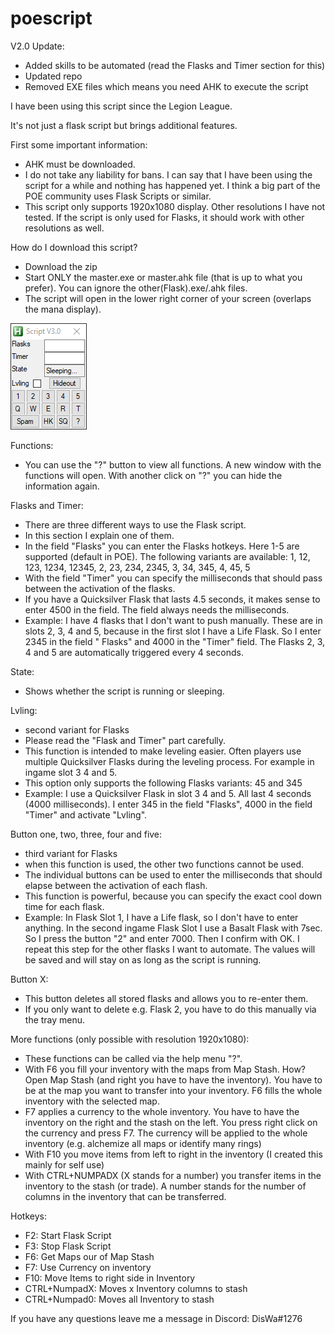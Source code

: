 # poescript

V2.0 Update:

- Added skills to be automated (read the Flasks and Timer section for this)
- Updated repo
- Removed EXE files which means you need AHK to execute the script

I have been using this script since the Legion League.

It's not just a flask script but brings additional features.

First some important information:

- AHK must be downloaded.
- I do not take any liability for bans. I can say that I have been using the script for a while and nothing has happened yet. I think a big part of the POE community uses Flask Scripts or similar.
- This script only supports 1920x1080 display. Other resolutions I have not tested. If the script is only used for Flasks, it should work with other resolutions as well.

How do I download this script?

- Download the zip
- Start ONLY the master.exe or master.ahk file (that is up to what you prefer). You can ignore the other(Flask).exe/.ahk files.
- The script will open in the lower right corner of your screen (overlaps the mana display).

![snapshot](https://github.com/cmonBruuh/poescript/blob/master/Snapshot.PNG?raw=true)

Functions:

- You can use the "?" button to view all functions. A new window with the functions will open. With another click on "?" you can hide the information again.

Flasks and Timer:
- There are three different ways to use the Flask script.
- In this section I explain one of them.
- In the field "Flasks" you can enter the Flasks hotkeys. Here 1-5 are supported (default in POE). The following variants are available:
1, 12, 123, 1234, 12345, 2, 23, 234, 2345, 3, 34, 345, 4, 45, 5
- With the field "Timer" you can specify the milliseconds that should pass between the activation of the flasks.
- If you have a Quicksilver Flask that lasts 4.5 seconds, it makes sense to enter 4500 in the field. The field always needs the milliseconds.
- Example: I have 4 flasks that I don't want to push manually. These are in slots 2, 3, 4 and 5, because in the first slot I have a Life Flask. So I enter 2345 in the field " Flasks" and 4000 in the "Timer" field. The Flasks 2, 3, 4 and 5 are automatically triggered every 4 seconds.

State:
- Shows whether the script is running or sleeping.

Lvling:
- second variant for Flasks
- Please read the "Flask and Timer" part carefully.
- This function is intended to make leveling easier. Often players use multiple Quicksilver Flasks during the leveling process. For example in ingame slot 3 4 and 5.
- This option only supports the following Flasks variants:
45 and 345
- Example: I use a Quicksilver Flask in slot 3 4 and 5. All last 4 seconds (4000 milliseconds). I enter 345 in the field "Flasks", 4000 in the field "Timer" and activate "Lvling".

Button one, two, three, four and five:
- third variant for Flasks
- when this function is used, the other two functions cannot be used.
- The individual buttons can be used to enter the milliseconds that should elapse between the activation of each flash.
- This function is powerful, because you can specify the exact cool down time for each flask.
- Example: In Flask Slot 1, I have a Life flask, so I don't have to enter anything. In the second ingame Flask Slot I use a Basalt Flask with 7sec. So I press the button "2" and enter 7000. Then I confirm with OK. I repeat this step for the other flasks I want to automate. The values will be saved and will stay on as long as the script is running.

Button X:
- This button deletes all stored flasks and allows you to re-enter them.
- If you only want to delete e.g. Flask 2, you have to do this manually via the tray menu.

More functions (only possible with resolution 1920x1080):
- These functions can be called via the help menu "?".
- With F6 you fill your inventory with the maps from Map Stash. How? Open Map Stash (and right you have to have the inventory). You have to be at the map you want to transfer into your inventory. F6 fills the whole inventory with the selected map.
- F7 applies a currency to the whole inventory. You have to have the inventory on the right and the stash on the left. You press right click on the currency and press F7. The currency will be applied to the whole inventory (e.g. alchemize all maps or identify many rings)
- With F10 you move items from left to right in the inventory (I created this mainly for self use)
- With CTRL+NUMPADX (X stands for a number) you transfer items in the inventory to the stash (or trade). A number stands for the number of columns in the inventory that can be transferred.

Hotkeys:
- F2: Start Flask Script
- F3: Stop Flask Script
- F6: Get Maps our of Map Stash
- F7: Use Currency on inventory
- F10: Move Items to right side in Inventory
- CTRL+NumpadX: Moves x Inventory columns to stash
- CTRL+Numpad0: Moves all Inventory to stash

If you have any questions leave me a message in Discord: DisWa#1276
